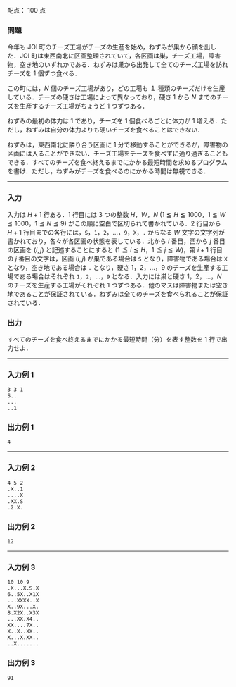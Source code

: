 配点： $100$ 点

### 問題
今年も JOI 町のチーズ工場がチーズの生産を始め，ねずみが巣から顔を出した．JOI 町は東西南北に区画整理されていて，各区画は巣，チーズ工場，障害物，空き地のいずれかである．ねずみは巣から出発して全てのチーズ工場を訪れチーズを $1$ 個ずつ食べる．

この町には，$N$ 個のチーズ工場があり，どの工場も $１$ 種類のチーズだけを生産している．チーズの硬さは工場によって異なっており，硬さ $1$ から $N$ までのチーズを生産するチーズ工場がちょうど $1$ つずつある．

ねずみの最初の体力は $1$ であり，チーズを $1$ 個食べるごとに体力が $1$ 増える．ただし，ねずみは自分の体力よりも硬いチーズを食べることはできない．

ねずみは，東西南北に隣り合う区画に $1$ 分で移動することができるが，障害物の区画には入ることができない．チーズ工場をチーズを食べずに通り過ぎることもできる．すべてのチーズを食べ終えるまでにかかる最短時間を求めるプログラムを書け．ただし，ねずみがチーズを食べるのにかかる時間は無視できる．

---

### 入力
入力は $H+1$ 行ある．$1$ 行目には $3$ つの整数 $H，W，N$ ($1 \leqq H \leqq 1000$，$1 \leqq W \leqq 1000$，$1 \leqq N \leqq 9$) がこの順に空白で区切られて書かれている．$2$ 行目から $H + 1$ 行目までの各行には，`S`，`1`，`2`，$\ldots$，`9`，`X`，`.` からなる $W$ 文字の文字列が書かれており，各々が各区画の状態を表している．北から $i$ 番目，西から $j$ 番目の区画を $(i, j)$ と記述することにすると ($1 \leqq i \leqq H$，$1 \leqq j \leqq W$)，第 $i + 1$ 行目の $j$ 番目の文字は，区画 $(i, j)$ が巣である場合は `S` となり，障害物である場合は `X` となり，空き地である場合は `.` となり，硬さ $1$，$2$，$\ldots$，$9$ のチーズを生産する工場である場合はそれぞれ `1`，`2`，$\ldots$，`9` となる．入力には巣と硬さ $1$，$2$，$\ldots$，$N$ のチーズを生産する工場がそれぞれ $1$ つずつある．他のマスは障害物または空き地であることが保証されている．ねずみは全てのチーズを食べられることが保証されている．

### 出力
すべてのチーズを食べ終えるまでにかかる最短時間（分）を表す整数を $1$ 行で出力せよ．

---

### 入力例 1
~~~
3 3 1
S..
...
..1
~~~

### 出力例 1
~~~
4
~~~

---

### 入力例 2
~~~
4 5 2
.X..1
....X
.XX.S
.2.X.
~~~

### 出力例 2
~~~
12
~~~

---

### 入力例 3
~~~
10 10 9
.X...X.S.X
6..5X..X1X
...XXXX..X
X..9X...X.
8.X2X..X3X
...XX.X4..
XX....7X..
X..X..XX..
X...X.XX..
..X.......
~~~

### 出力例 3
~~~
91
~~~
